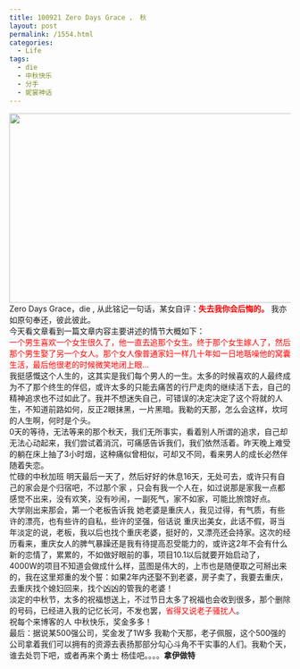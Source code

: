 ```yaml
---
title: 100921 Zero Days Grace ， 秋
layout: post
permalink: /1554.html
categories:
  - Life
tags:
  - die
  - 中秋快乐
  - 分手
  - 妮裳神话
---
```

<div>
  <a href="http://www.80aj.com/wp-content/uploads/2010/09/fs2.jpg"><img class="aligncenter size-full wp-image-1558" title="fs" src="http://www.80aj.com/wp-content/uploads/2010/09/fs2.jpg" alt="" width="587" height="339" /></a>
</div>

<div>
</div>

<div>
</div>

<div>
  Zero Days Grace，die , 从此铭记一句话，某女自评：<strong><span style="color: #ff0000;">失去我你会后悔的。</span></strong> 我亦如原句奉还，彼此彼此。
</div>

<div>
</div>

<div>
  今天看文章看到一篇文章内容主要讲述的情节大概如下：
</div>

<div>
</div>

<div>
  <span style="color: #ff0000;">一个男生喜欢一个女生很久了，他一直去追那个女生。终于那个女生嫁人了，然后那个男生娶了另一个女人。那个女人像普通家妇一样几十年如一日地聒噪他的窝囊生活，最后他很老的时候微笑地闭上眼&#8230;</span>
</div>

<div>
</div>

<div>
  我挺感慨这个人生的，这其实是我们每个男人的一生。太多的时候喜欢的人最终成为不了那个终生的伴侣，或许太多的只能去痛苦的行尸走肉的继续活下去，自己的精神追求也不过如此了。我并不想迷失自己，可错误的决定决定了这个将就的人生，不知道前路如何，反正2眼抹黑，一片黑暗。我勒的天那，怎么会这样，坎坷的人生啊，何时是个头。
</div>

<div>
</div>

<div>
  0天的等待，无法等来的那个秋天，我们无所事实，看着别人所谓的追求，自己却无法心动起来，我们尝试着消沉，可痛感告诉我们，我们依然活着。昨天晚上难受的躺在床上抽了3小时烟，这种痛似曾相似，可却又不同，看来男人的成长必然伴随着失恋。
</div>

<div>
  忙碌的中秋加班 明天最后一天了，然后好好的休息16天，无处可去，或许只有自己的家会是个归宿吧，不过那个家 ，只会有我一个人在，如过说那是家我一点都感觉不出来，没有欢笑，没有吵闹，一副死气，家不如家，可能比旅馆好点。
</div>

<div>
  大学刚出来那会，第一个老板告诉我 她老婆是重庆人，我见过得，有气质，有些许的漂亮，也有些许的自私，些许的坚强，俗话说 重庆出美女，此话不假，哥当年淡定的说，老板，我以后也找个重庆老婆，挺好的，又漂亮还会持家。这次的经历看来，重庆女人的脾气暴躁还是我有待提高忍受能力的，或许这2年不会有什么新的恋情了，累累的，不如做好眼前的事，项目10.1以后就要开始启动了，4000W的项目不知道会做成什么样，蓝图是伟大的，上市也是随便取之可掰出来的，我在这里郑重的发个誓：如果2年内还娶不到老婆，房子卖了，我要去重庆，去重庆找个媳妇回来，找个凶凶的管我的老婆！
</div>

<div>
</div>

<div>
  淡定的中秋节，太多的祝福想送上，不过节日太多了祝福也会收到很多，那个删除的号码，已经进入我的记忆长河，不发也罢，<span style="color: #ff0000;">省得又说老子骚扰人</span>。
</div>

<div>
</div>

<div>
  祝每个来博客的人 中秋快乐，奖金多多！
</div>

<div>
</div>

<div>
  最后：据说某500强公司，奖金发了1W多 我勒个天那，老子佩服，这个500强的公司拿着我们可以拥有的资源去表扬那部分勾心斗角不干实事的人们。我勒个天，谁去处罚下吧，或者再来个勇士 杨佳吧。。。。<strong>拿伊做特</strong>
</div>